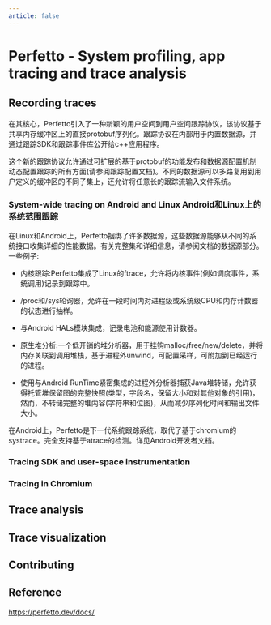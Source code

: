 ```yaml
---
article: false
---
```

# Perfetto - System profiling, app tracing and trace analysis

## Recording traces

在其核心，Perfetto引入了一种新颖的用户空间到用户空间跟踪协议，该协议基于共享内存缓冲区上的直接protobuf序列化。跟踪协议在内部用于内置数据源，并通过跟踪SDK和跟踪事件库公开给c++应用程序。

这个新的跟踪协议允许通过可扩展的基于protobuf的功能发布和数据源配置机制动态配置跟踪的所有方面(请参阅跟踪配置文档)。不同的数据源可以多路复用到用户定义的缓冲区的不同子集上，还允许将任意长的跟踪流输入文件系统。

### System-wide tracing on Android and Linux Android和Linux上的系统范围跟踪

在Linux和Android上，Perfetto捆绑了许多数据源，这些数据源能够从不同的系统接口收集详细的性能数据。有关完整集和详细信息，请参阅文档的数据源部分。一些例子:
 
- 内核跟踪:Perfetto集成了Linux的ftrace，允许将内核事件(例如调度事件，系统调用)记录到跟踪中。

- /proc和/sys轮询器，允许在一段时间内对进程级或系统级CPU和内存计数器的状态进行抽样。

- 与Android HALs模块集成，记录电池和能源使用计数器。

- 原生堆分析:一个低开销的堆分析器，用于挂钩malloc/free/new/delete，并将内存关联到调用堆栈，基于进程外unwind，可配置采样，可附加到已经运行的进程。

- 使用与Android RunTime紧密集成的进程外分析器捕获Java堆转储，允许获得托管堆保留图的完整快照(类型，字段名，保留大小和对其他对象的引用)，然而，不转储完整的堆内容(字符串和位图)，从而减少序列化时间和输出文件大小。

在Android上，Perfetto是下一代系统跟踪系统，取代了基于chromium的systrace。完全支持基于atrace的检测。详见Android开发者文档。

### Tracing SDK and user-space instrumentation
### Tracing in Chromium
## Trace analysis
## Trace visualization
## Contributing

## Reference

https://perfetto.dev/docs/